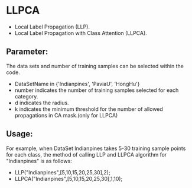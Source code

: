 # LLPCA
- Local Label Propagation (LLP).
- Local Label Propagation with Class Attention (LLPCA).

## Parameter:
The data sets and  number of training samples can be selected within the code.  
- DataSetName in {'Indianpines', 'PaviaU', 'HongHu'}
- number indicates the number of training samples selected for each category.
- d indicates the radius.
- k indicates the minimum threshold for the number of allowed propagations in CA mask.(only for LLPCA)

## Usage:
For example, when DataSet Indianpines takes 5-30 training sample points for each class, the method of calling LLP and LLPCA algorithm for "Indianpines" is as follows:
- LLP("Indianpines",[5,10,15,20,25,30],2);
- LLPCA("Indianpines",[5,10,15,20,25,30],1,10);
